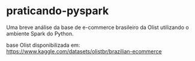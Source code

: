 # praticando-pyspark
Uma breve análise da base de e-commerce brasileiro da Olist utilizando o ambiente Spark do Python. 

base Olist disponibilizada em: https://www.kaggle.com/datasets/olistbr/brazilian-ecommerce  
